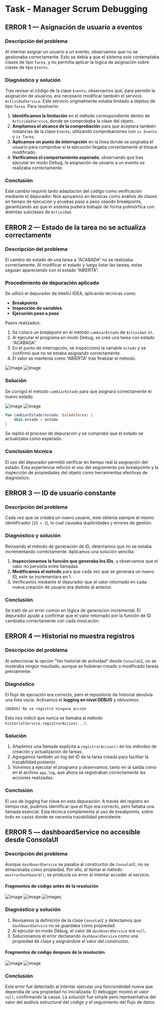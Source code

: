 # Task - Manager Scrum Debugging

## ERROR 1 — Asignación de usuario a eventos

### Descripción del problema

Al intentar asignar un usuario a un evento, observamos que no se gestionaba correctamente. Esto se debía a que el sistema solo contemplaba clases de tipo `Tarea`, y no permitía aplicar la lógica de asignación sobre clases de tipo `Evento`.

### Diagnóstico y solución

Tras revisar el código de la clase `Evento`, observamos que, para permitir la asignación de usuarios, era necesario modificar también el servicio `ActividadService`. Este servicio originalmente estaba limitado a objetos de tipo `Tarea`. Para resolverlo:

1. **Identificamos la limitación** en el método correspondiente dentro de `ActividadService`, donde se comprobaba la clase del objeto.
2. **Ampliamos el alcance de la comprobación** para que aceptara también instancias de la clase `Evento`, utilizando comprobaciones con `is Evento` y `is Tarea`.
3. **Aplicamos un punto de interrupción** en la línea donde se asignaba el usuario para comprobar si la ejecución llegaba correctamente al bloque modificado.
4. **Verificamos el comportamiento esperado**, observando que tras ejecutar en modo Debug, la asignación de usuario a un evento se realizaba correctamente.

### Conclusión

Este cambio requirió tanto adaptación del código como verificación mediante el depurador. Nos apoyamos en técnicas como análisis de clases en tiempo de ejecución y pruebas paso a paso usando breakpoints, garantizando así que el sistema pudiera trabajar de forma polimórfica con distintas subclases de `Actividad`.


## ERROR 2 — Estado de la tarea no se actualiza correctamente

### Descripción del problema

El cambio de estado de una tarea a “ACABADA” no se realizaba correctamente. Al modificar el estado y luego listar las tareas, estas seguían apareciendo con el estado “ABIERTA”.

### Procedimiento de depuración aplicado

Se utilizó el depurador de IntelliJ IDEA, aplicando técnicas como:

- **Breakpoints**
- **Inspección de variables**
- **Ejecución paso a paso**

Pasos realizados:

1. Se colocó un breakpoint en el método `cambiarEstado` de `Actividad.kt`.
2. Al ejecutar el programa en modo Debug, se creó una tarea con estado “ACABADA”.
3. En el punto de interrupción, se inspeccionó la variable `estado` y se confirmó que no se estaba asignando correctamente.
4. El valor se mantenía como “ABIERTA” tras finalizar el método.
   
![image](https://github.com/user-attachments/assets/3161c6e8-02f9-4c9d-ad71-2c334f3b74f4)
![image](https://github.com/user-attachments/assets/9fd6a478-6774-4f79-ab80-2f98c037be43)


### Solución

Se corrigió el método `cambiarEstado` para que asignara correctamente el nuevo estado:

![image](https://github.com/user-attachments/assets/a68aed60-9039-4269-b549-88266a063a23)
![image](https://github.com/user-attachments/assets/83f0cb75-244a-46c6-842c-da8bb94684eb)


```kotlin
fun cambiarEstado(estado: EstadoTarea) {
    this.estado = estado
}
```

Se repitió el proceso de depuración y se comprobó que el estado se actualizaba como esperado.

### Conclusión técnica

El uso del depurador permitió verificar en tiempo real la asignación del estado. Esta experiencia reforzó el uso del seguimiento por breakpoints y la inspección de propiedades del objeto como herramientas efectivas de diagnóstico.


## ERROR 3 — ID de usuario constante

### Descripción del problema

Cada vez que se creaba un nuevo usuario, este obtenía siempre el mismo identificador (`ID = 1`), lo cual causaba duplicidades y errores de gestión.

### Diagnóstico y solución

Revisando el método de generación de ID, detectamos que no se estaba incrementando correctamente. Aplicamos una solución sencilla:

1. **Inspeccionamos la función que generaba los IDs**, y observamos que el valor no persistía entre llamadas.
2. **Modificamos el método** para que cada vez que se generara un nuevo ID, este se incrementara en 1.
3. Verificamos mediante el depurador que el valor retornado en cada nueva creación de usuario era distinto al anterior.

### Conclusión

Se trató de un error común en lógica de generación incremental. El depurador ayudó a confirmar que el valor retornado por la función de ID cambiaba correctamente con cada invocación.


## ERROR 4 — Historial no muestra registros

### Descripción del problema

Al seleccionar la opción “Ver historial de actividad” desde `ConsolaUI`, no se mostraba ningún resultado, aunque se hubieran creado o modificado tareas previamente.

### Diagnóstico

El flujo de ejecución era correcto, pero el repositorio de historial devolvía una lista vacía. Activamos el **logging en nivel DEBUG** y obtuvimos:

```log
[DEBUG] No se registró ninguna acción
```

Esto nos indicó que nunca se llamaba al método `historialService.registrarAccion(...)`.

### Solución

1. Añadimos una llamada explícita a `registrarAccion()` en los métodos de creación y actualización de tareas.
2. Agregamos también un log del ID de la tarea creada para facilitar la trazabilidad posterior.
3. Volvimos a ejecutar el programa y observamos, tanto en la salida como en el archivo `app.log`, que ahora se registraban correctamente las acciones realizadas.

### Conclusión

El uso de logging fue clave en esta depuración. A través del registro en tiempo real, pudimos identificar que el flujo era correcto, pero faltaba una llamada esencial. Esta técnica complementa al uso de breakpoints, sobre todo en casos donde se necesita trazabilidad persistente.


## ERROR 5 — dashboardService no accesible desde ConsolaUI

### Descripción del problema

Aunque `dashboardService` se pasaba al constructor de `ConsolaUI`, no se almacenaba como propiedad. Por ello, al llamar al método `mostrarDashboard()`, se producía un error al intentar acceder al servicio.

#### Fragmentos de código antes de la resolución

![image](https://github.com/user-attachments/assets/ebd842f9-6300-4676-be6c-5acf37f9d302)
![image](https://github.com/user-attachments/assets/f58032ea-9915-4f33-9ec9-08ed532080e0)
![image](https://github.com/user-attachments/assets/c2eec673-eb61-49e9-8c93-1446a2bc3184)ç

### Diagnóstico y solución

1. Revisamos la definición de la clase `ConsolaUI` y detectamos que `dashboardService` no se guardaba como propiedad.
2. Al ejecutar en modo Debug, el valor de `dashboardService` era `null`.
3. Solucionamos el error declarando `dashboardService` como una propiedad de clase y asignándole el valor del constructor.

#### Fragmentos de código despues de la resolución

![image](https://github.com/user-attachments/assets/b0c17b64-0e1f-4959-8096-5c93e99dcc84)
![image](https://github.com/user-attachments/assets/98b4c19c-7549-4a9c-959d-ad80de692f64)

### Conclusión

Este error fue detectado al intentar ejecutar una funcionalidad nueva que dependía de una propiedad no inicializada. El debugger mostró el valor `null`, confirmando la causa. La solución fue simple pero representativa del valor del análisis estructural del código y el seguimiento del flujo de datos.
